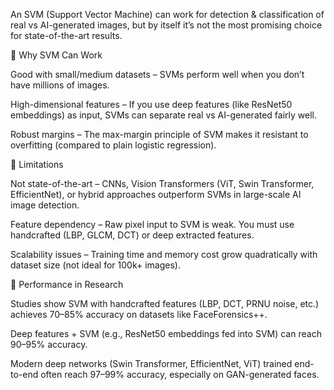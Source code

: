 An SVM (Support Vector Machine) can work for detection & classification of real vs AI-generated images, but by itself it’s not the most promising choice for state-of-the-art results.

🔹 Why SVM Can Work

Good with small/medium datasets – SVMs perform well when you don’t have millions of images.

High-dimensional features – If you use deep features (like ResNet50 embeddings) as input, SVMs can separate real vs AI-generated fairly well.

Robust margins – The max-margin principle of SVM makes it resistant to overfitting (compared to plain logistic regression).

🔹 Limitations

Not state-of-the-art – CNNs, Vision Transformers (ViT, Swin Transformer, EfficientNet), or hybrid approaches outperform SVMs in large-scale AI image detection.

Feature dependency – Raw pixel input to SVM is weak. You must use handcrafted (LBP, GLCM, DCT) or deep extracted features.

Scalability issues – Training time and memory cost grow quadratically with dataset size (not ideal for 100k+ images).

🔹 Performance in Research

Studies show SVM with handcrafted features (LBP, DCT, PRNU noise, etc.) achieves 70–85% accuracy on datasets like FaceForensics++.

Deep features + SVM (e.g., ResNet50 embeddings fed into SVM) can reach 90–95% accuracy.

Modern deep networks (Swin Transformer, EfficientNet, ViT) trained end-to-end often reach 97–99% accuracy, especially on GAN-generated faces.
